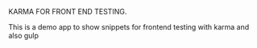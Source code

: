 KARMA FOR FRONT END TESTING.

This is a demo app to show snippets for frontend testing with karma and also gulp
